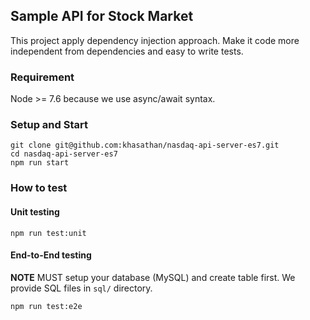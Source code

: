 ## Sample API for Stock Market

This project apply dependency injection approach. 
Make it code more independent from dependencies and easy to write tests.


### Requirement

Node >= 7.6 because we use async/await syntax.


### Setup and Start

```
git clone git@github.com:khasathan/nasdaq-api-server-es7.git
cd nasdaq-api-server-es7
npm run start
```


### How to test

#### Unit testing

```
npm run test:unit
```

#### End-to-End testing

**NOTE** MUST setup your database (MySQL) and create table first. We provide SQL files in `sql/` 
directory.

```
npm run test:e2e
```
